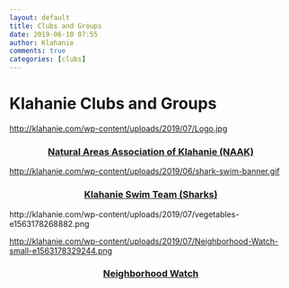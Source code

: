 ```yaml
---
layout: default
title: Clubs and Groups
date: 2019-06-10 07:55
author: Klahanie
comments: true
categories: [clubs]
---
```

# Klahanie Clubs and Groups

http://klahanie.com/wp-content/uploads/2019/07/Logo.jpg

<h3 style="text-align: center;"><a href="http://klahanie.com/natural-areas-association-of-klahanie-naak/" target="_blank" rel="noopener noreferrer">Natural Areas Association of Klahanie (NAAK)</a></h3>

http://klahanie.com/wp-content/uploads/2019/06/shark-swim-banner.gif
<h3 style="text-align: center;"><a href="http://klahanie.com/1547-2/" target="_blank" rel="noopener noreferrer">Klahanie Swim Team (Sharks)</a></h3>
http://klahanie.com/wp-content/uploads/2019/07/vegetables-e1563178268882.png

http://klahanie.com/wp-content/uploads/2019/07/Neighborhood-Watch-small-e1563178329244.png

<h3 style="text-align: center;"><a href="http://klahanie.com/neighborhood-watch-and-emergency-preparedness/" target="_blank" rel="noopener noreferrer">Neighborhood Watch</a></h3>
